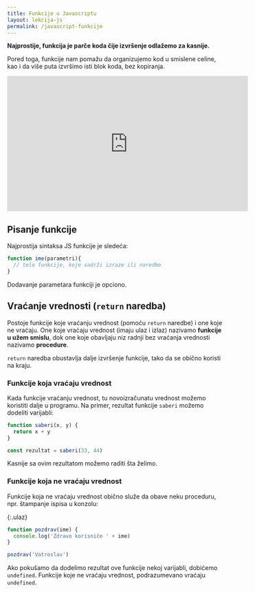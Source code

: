 ```yaml
---
title: Funkcije u Javascriptu
layout: lekcija-js
permalink: /javascript-funkcije
---
```


**Najprostije, funkcija je parče koda čije izvršenje odlažemo za kasnije.** 

Pored toga, funkcije nam pomažu da organizujemo kod u smislene celine, kao i da više puta izvršimo isti blok koda, bez kopiranja.

<iframe width="560" height="315" src="https://www.youtube.com/embed/MO9WKt7CRI8" frameborder="0" allow="autoplay; encrypted-media" allowfullscreen></iframe>

## Pisanje funkcije

Najprostija sintaksa JS funkcije je sledeća:

```js
function ime(parametri){
  // telo funkcije, koje sadrži izraze ili naredbe
}
```

Dodavanje parametara funkciji je opciono. 

## Vraćanje vrednosti (`return` naredba)

Postoje funkcije koje vraćanju vrednost (pomoću `return` naredbe) i one koje ne vraćaju. One koje vraćaju vrednost (imaju ulaz i izlaz) nazivamo **funkcije u užem smislu**, dok one koje obavljaju niz radnji bez vraćanja vrednosti nazivamo **procedure**.

`return` naredba obustavlja dalje izvršenje funkcije, tako da se obično koristi na kraju.

### Funkcije koja vraćaju vrednost

Kada funkcije vraćanju vrednost, tu novoizračunatu vrednost možemo koristiti dalje u programu. Na primer, rezultat funkcije `saberi` možemo dodeliti varijabli:

```js
function saberi(x, y) {
  return x + y
}

const rezultat = saberi(33, 44)
```

Kasnije sa ovim rezultatom možemo raditi šta želimo.

### Funkcije koja ne vraćaju vrednost

Funkcije koja ne vraćaju vrednost obično služe da obave neku proceduru, npr. štampanje ispisa u konzolu:

{:.ulaz}
```js
function pozdrav(ime) {
  console.log('Zdravo korisniče ' + ime)
}

pozdrav('Vatroslav')
```

Ako pokušamo da dodelimo rezultat ove funkcije nekoj varijabli, dobićemo `undefined`. Funkcije koje ne vraćaju vrednost, podrazumevano vraćaju `undefined`.
